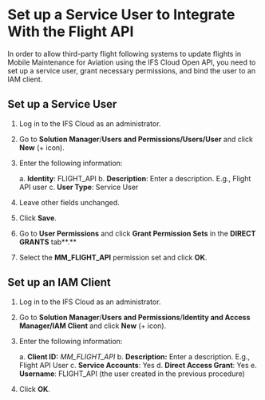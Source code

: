 <!-- title: Set up a service user to integrate with the flight API-->

# Set up a Service User to Integrate With the Flight API

In order to allow third-party flight following systems to update flights in Mobile Maintenance for Aviation using the IFS Cloud Open API, you need to set up a service user, grant necessary permissions, and bind the user to an IAM client.

## Set up a Service User

1. Log in to the IFS Cloud as an administrator.

2. Go to **Solution Manager**/**Users and Permissions/Users/User** and click **New** (+ icon).  

3. Enter the following information:

    a. **Identity**: FLIGHT_API
    b. **Description**: Enter a description. E.g., Flight API user
    c. **User Type**: Service User

4. Leave other fields unchanged.

5. Click **Save**.

6. Go to **User Permissions** and click **Grant Permission Sets** in the **DIRECT GRANTS** tab**.**

7. Select the **MM_FLIGHT_API** permission set and click **OK**.

## Set up an IAM Client

1. Log in to the IFS Cloud as an administrator.

2. Go to **Solution Manager**/**Users and Permissions**/**Identity and Access Manager/IAM Client** and click **New** (+ icon). 

3. Enter the following information:

    a. **Client ID:** *MM_FLIGHT_API*
    b. **Description:** Enter a description. E.g., Flight API User
    c. **Service Accounts**: Yes
    d. **Direct Access Grant**: Yes
    e. **Username**: FLIGHT_API (the user created in the previous procedure)

4. Click **OK**.